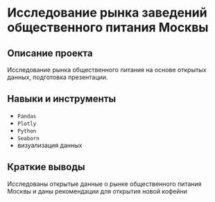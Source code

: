 # Исследование рынка заведений общественного питания Москвы

## Описание проекта

Исследование рынка общественного питания на основе открытых данных, подготовка презентации.

## Навыки и инструменты
- `Pandas`
- `Plotly`
- `Python`
- `Seaborn`
- визуализация данных

## Краткие выводы
Исследованы открытые данные о рынке общественного питания Москвы и даны рекомендации для открытия новой кофейни
